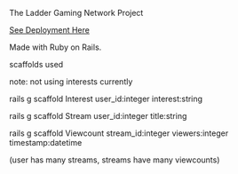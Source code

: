 The Ladder Gaming Network Project

[See Deployment Here](https://ladder-gaming.herokuapp.com/)

Made with Ruby on Rails.

scaffolds used

note: not using interests currently

rails g scaffold Interest user_id:integer interest:string

rails g scaffold Stream user_id:integer title:string

rails g scaffold Viewcount stream_id:integer viewers:integer timestamp:datetime

(user has many streams, streams have many viewcounts)

